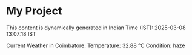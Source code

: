 # My Project

This content is dynamically generated in Indian Time (IST): 2025-03-08 13:07:18 IST


Current Weather in Coimbatore:
Temperature: 32.88 °C
Condition: haze
